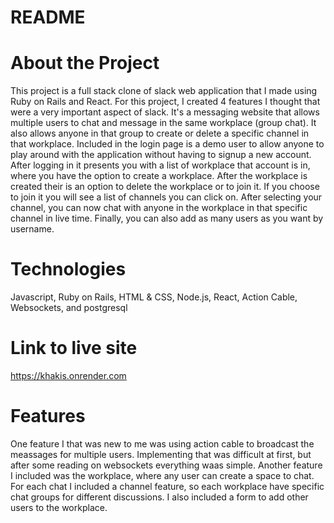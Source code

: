 # README

# About the Project
This project is a full stack clone of slack web application that I made using Ruby on Rails and React. For this project, I created 4 features I thought that were a very important aspect of slack. It's a messaging website that allows multiple users to chat and message in the same workplace (group chat). It also allows anyone in that group to create or delete a specific channel in that workplace. Included in the login page is a demo user to allow anyone to play around with the application without having to signup a new account. After logging in it presents you with a list of workplace that account is in, where you have the option to create a workplace. After the workplace is created their is an option to delete the workplace or to join it. If you choose to join it you will see a list of channels you can click on. After selecting your channel, you can now chat with anyone in the workplace in that specific channel in live time. Finally, you can also add as many users as you want by username.


# Technologies

Javascript, Ruby on Rails, HTML & CSS, Node.js, React, Action Cable, Websockets, and postgresql

# Link to live site
https://khakis.onrender.com

# Features
One feature I that was new to me was using action cable to broadcast the meassages for multiple users. Implementing that was difficult at first, but after some reading on websockets everything waas simple. Another feature I included was the workplace, where any user can create a space to chat. For each chat I included a channel feature, so each workplace have specific chat groups for different discussions. I also included a form to add other users to the workplace.



